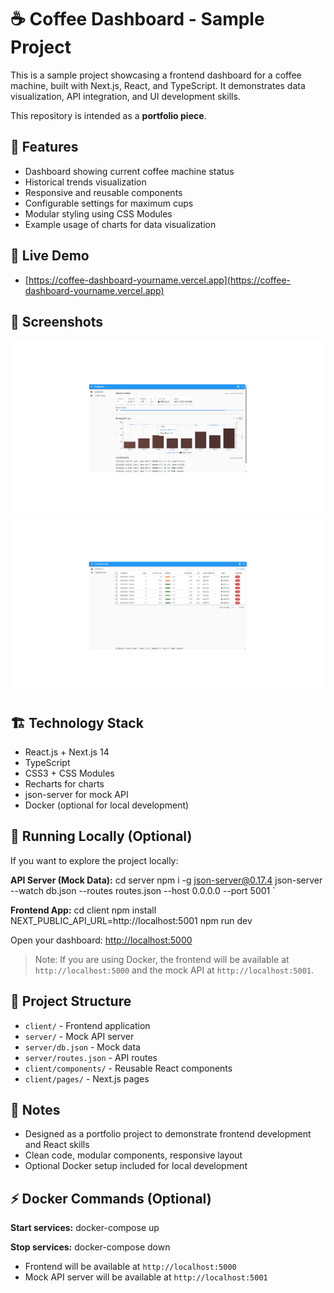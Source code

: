 # ☕ Coffee Dashboard - Sample Project

This is a sample project showcasing a frontend dashboard for a coffee machine, built with Next.js, React, and TypeScript. It demonstrates data visualization, API integration, and UI development skills.  

This repository is intended as a **portfolio piece**.

## 🌟 Features

- Dashboard showing current coffee machine status
- Historical trends visualization
- Responsive and reusable components
- Configurable settings for maximum cups
- Modular styling using CSS Modules
- Example usage of charts for data visualization

## 🌟 Live Demo
- [https://coffee-dashboard-yourname.vercel.app](https://coffee-dashboard-yourname.vercel.app)

## 🌟 Screenshots
![Dashboard Home](screenshots/dashboard-home.png)
![Coffee History](screenshots/coffee-history.png)

## 🏗️ Technology Stack

- React.js + Next.js 14
- TypeScript
- CSS3 + CSS Modules
- Recharts for charts
- json-server for mock API
- Docker (optional for local development)

## 🚀 Running Locally (Optional)

If you want to explore the project locally:

**API Server (Mock Data):**
cd server
npm i -g json-server@0.17.4
json-server --watch db.json --routes routes.json --host 0.0.0.0 --port 5001
 `

**Frontend App:**
cd client
npm install
NEXT_PUBLIC_API_URL=http://localhost:5001 npm run dev
 

Open your dashboard: [http://localhost:5000](http://localhost:5000)

> Note: If you are using Docker, the frontend will be available at `http://localhost:5000` and the mock API at `http://localhost:5001`.


## 📂 Project Structure

* `client/` - Frontend application
* `server/` - Mock API server
* `server/db.json` - Mock data
* `server/routes.json` - API routes
* `client/components/` - Reusable React components
* `client/pages/` - Next.js pages


## 📝 Notes

* Designed as a portfolio project to demonstrate frontend development and React skills
* Clean code, modular components, responsive layout
* Optional Docker setup included for local development


## ⚡ Docker Commands (Optional)

**Start services:**
docker-compose up

**Stop services:**
docker-compose down

* Frontend will be available at `http://localhost:5000`
* Mock API server will be available at `http://localhost:5001`
